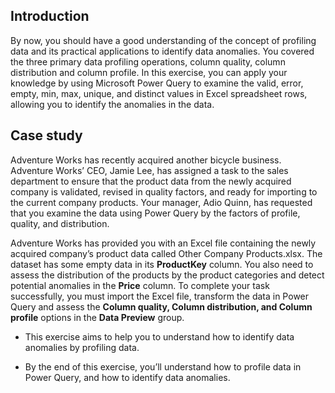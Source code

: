 ## Introduction
By now, you should have a good understanding of the concept of profiling data and its practical applications to identify data anomalies. You covered the three primary data profiling operations, column quality, column distribution and column profile. In this exercise, you can apply your knowledge by using Microsoft Power Query to examine the valid, error, empty, min, max, unique, and distinct values in Excel spreadsheet rows, allowing you to identify the anomalies in the data.

## Case study
Adventure Works has recently acquired another bicycle business. Adventure Works’ CEO, Jamie Lee, has assigned a task to the sales department to ensure that the product data from the newly acquired company is validated, revised in quality factors, and ready for importing to the current company products. Your manager, Adio Quinn, has requested that you examine the data using Power Query by the factors of profile, quality, and distribution.

Adventure Works has provided you with an Excel file containing the newly acquired company’s product data called Other Company Products.xlsx. The dataset has some empty data in its **ProductKey** column. You also need to assess the distribution of the products by the product categories and detect potential anomalies in the **Price** column. To complete your task successfully, you must import the Excel file, transform the data in Power Query and assess the **Column quality, Column distribution, and Column profile** options in the **Data Preview** group.

- This exercise aims to help you to understand how to identify data anomalies by profiling data.

- By the end of this exercise, you’ll understand how to profile data in Power Query, and how to identify data anomalies.
